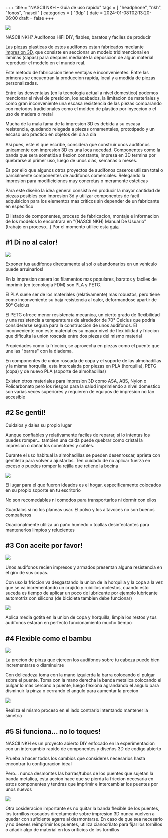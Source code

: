 +++
title      = "NASCII NKH – Guia de uso rapido"
tags       = [ "headphone", "nkh", "fonos", "nascii" ]
categories = [ "3dp" ]
date       = 2024-01-08T02:13:20-06:00
draft      = false
+++

![](/banner/Tinnitus_white.png)

NASCII NKH? Audifonos HiFi DIY, fiables, baratos y faciles de producir

Las piezas plasticas de estos audifonos estan fabricados mediante [impresion 3D](https://es.wikipedia.org/wiki/Impresi%C3%B3n_3D),
que consiste en seccionar un modelo tridimencional en laminas (capas) para
despues mediante la deposicion de algun material reproducir el modelo en el
mundo real.

Este metodo de fabricacion tiene ventajas e inconvenientes. Entre las primeras
se encuentran la produccion rapida, local y a medida de piezas personalizadas.

Entre las desventajas (en la tecnologia actual a nivel domestico) podemos
mencionar el nivel de presicion, los acabados, la limitacion de materiales y como gran
inconveniente una escasa resistencia de las piezas comparando con metodos tradicionales
como el moldeo de plastico por inyeccion o el uso de madera o metal

Mucha de la mala fama de la impresion 3D es debida a su escasa resistencia,
quedando relegada a piezas ornamentales, prototipado y un escaso uso practico en
objetos del dia a dia

Asi pues, este el que escribe, considera que construir unos audifonos unicamente
con impresion 3D es una loca necedad. Componentes como la banda que sera sometida
a flexion constante, impresa en 3D termina por quebrarse al primer uso, luego de
unos dias, semanas o meses.

Es por ello que algunos otros proyectos de audifonos caseros utilizan total o
parcialmente componentes de audifonos comerciales. Relegando la impresion para
modificiciones muy concretas o meramente esteticas

Para este diseño la idea general consistia en producir la mayor cantidad de
piezas posibles con impresion 3d y utilizar componentes de facil adquisicion para
los elementos mas criticos sin depender de un fabricante en especifico

El listado de componentes, proceso de fabricacion, montaje e informacion de los
modelos lo encontrara en "(NASCII NKH) Manual De Usuario" (trabajo en
proceso...) Por el momento utilice esta [guia](https://nasciiboy.github.io/3dp/nkh/nkh/index.html)

## #1 Di no al calor!

![](/img/3dp/NKH/gdur/sun-01.jpg)

Exponer tus audifonos directamente al sol o abandonarlos en un vehiculo puede arruinarlos!

En la impresion casera los filamentos mas populares, baratos y faciles de imprimir (en
tecnologia FDM) son PLA y PETG.

El PLA suele ser de los materiales (relativamente) mas robustos, pero tiene como inconveniente
su baja resistencia al calor, deformandose apartir de 50° Celcius

El PETG ofrece menor resistencia mecanica, un cierto grado de flexibilidad y una
resistencia a temperaturas de alrededor de 70° Celcius que podria considerarse
segura para la construccion de unos audifonos. El inconveniente con este
material es su mayor nivel de flexibilidad y friccion que dificulta la union
roscada entre dos piezas del mismo material

Propiedades como la friccion, se aprovecha en piezas como el puente que une las
"barras" con la diadema.

En componentes de union roscada de copa y el soporte de las almohadillas y la
misma horquilla, esta intercalada por piezas en PLA (horquilla), PETG (copa) y
de nuevo PLA (soporte de almohadillas)

Existen otros materiales para impresion 3D como ASA, ABS, Nylon o Policarbonato
pero los riesgos para la salud imprimiendo a nivel domestico son varias veces
superiores y requieren de equipos de impresion no tan accesible

## #2 Se gentil!

Cuidalos y dales su propio lugar

Aunque confiables y relativamente faciles de reparar, si lo intentas los puedes
romper... tambien una caida puede quebrar como cristal la impresion o dañar
los conectores y cables.

Durante el uso habitual la almohadillas se pueden desenroscar, aprieta con
gentileza para volver a ajustarlas. Ten cuidado de no aplicar fuerza en exceso o
puedes romper la rejilla que retiene la bocina

![](/img/3dp/NKH/gdur/sg-01.jpeg)

El lugar para el que fueron ideados es el hogar, especificamente colocados en su
propio soporte en tu escritorio

No son recomedables ni comodos para transportarlos ni dormir con ellos

Guardalos si no los planeas usar. El polvo y los altavoces no son buenos compañeros

Ocacionalmente utiliza un paño humedo o toallas desinfectantes para mantenerlos
limpios y relucientes

## #3 Con aceite por favor!

![](/img/3dp/NKH/gdur/oil-01-bw.jpeg)

Unos audifonos recien impresos y armados presentan alguna resistencia en el giro
de sus copas.

Con uso la friccion va desgastando la union de la horquilla y la copa a la vez
que se va incrementando un crujido y ruidillos molestos, cuando esto suceda es
tiempo de aplicar un poco de lubricante por ejemplo lubricante automotriz con
silicona (de bicicleta tambien debe funcionar)

![](/img/3dp/NKH/gdur/oil-00.jpg)

Aplica media gotita en la union de copa y horquilla, limpia los restos y tus
audifonos estaran en perfecto funcionamiento mucho tiempo

## #4 Flexible como el bambu

![](/img/3dp/NKH/gdur/bambu-02-bw.jpeg)

La precion de pinza que ejercen los audifonos sobre tu cabeza puede bien
incrementarse o disminuirse

Con delicadeza toma con la mano izquierda la barra colocando el pulgar sobre el
puente. Toma con la mano derecha la banda metalica colocando el pulgar lo mas
cercano a puente, luego flexiona agrandando el angulo para disminuir la pinza o
cerrando el angulo para aumentar la precion

![](/img/3dp/NKH/gdur/bambu-04.jpg)

Realiza el mismo proceso en el lado contrario intentando mantener la simetria

## #5 Si funciona... no lo toques!

NASCII NKH es un proyecto abierto DIY enfocado en la experimentacion con un
intercambio rapido de componentes y diseños 3D de codigo abierto

Prueba a hacer todos los cambios que consideres necesarios hasta encontrar tu
configuracion ideal

Pero... nunca desmontes las barras/tubos de los puentes que sujetan la banda
metalica, esta accion hace que se pierda la friccion necesaria en estos
componentes y tendras que imprimir e intercambiar los puentes por unos nuevos

![](/img/3dp/NKH/gdur/sfnlt-01.jpg)

Otra cosideracion importante es no quitar la banda flexible de los puentes, los
tornillos roscados directamente sobre impresion 3D nunca vuelven a quedar con
suficiente agarre al desmontarse. En caso de que sea necesario y no desees
reimprimir los puentes, utiliza cianocrilato para fijar los tornillos o añadir
algo de material en los orificios de los tornillos
